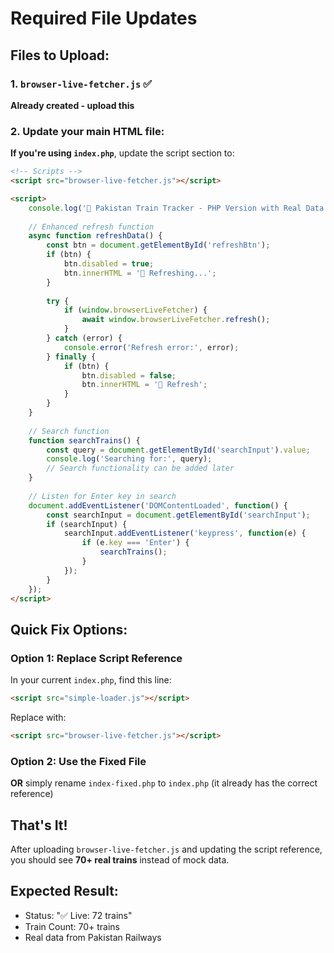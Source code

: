 # Required File Updates

## Files to Upload:

### 1. `browser-live-fetcher.js` ✅ 
**Already created - upload this**

### 2. Update your main HTML file:

**If you're using `index.php`**, update the script section to:

```html
<!-- Scripts -->
<script src="browser-live-fetcher.js"></script>

<script>
    console.log('🐘 Pakistan Train Tracker - PHP Version with Real Data');
    
    // Enhanced refresh function
    async function refreshData() {
        const btn = document.getElementById('refreshBtn');
        if (btn) {
            btn.disabled = true;
            btn.innerHTML = '🔄 Refreshing...';
        }
        
        try {
            if (window.browserLiveFetcher) {
                await window.browserLiveFetcher.refresh();
            }
        } catch (error) {
            console.error('Refresh error:', error);
        } finally {
            if (btn) {
                btn.disabled = false;
                btn.innerHTML = '🔄 Refresh';
            }
        }
    }
    
    // Search function
    function searchTrains() {
        const query = document.getElementById('searchInput').value;
        console.log('Searching for:', query);
        // Search functionality can be added later
    }
    
    // Listen for Enter key in search
    document.addEventListener('DOMContentLoaded', function() {
        const searchInput = document.getElementById('searchInput');
        if (searchInput) {
            searchInput.addEventListener('keypress', function(e) {
                if (e.key === 'Enter') {
                    searchTrains();
                }
            });
        }
    });
</script>
```

## Quick Fix Options:

### Option 1: Replace Script Reference
In your current `index.php`, find this line:
```html
<script src="simple-loader.js"></script>
```

Replace with:
```html
<script src="browser-live-fetcher.js"></script>
```

### Option 2: Use the Fixed File
**OR** simply rename `index-fixed.php` to `index.php` (it already has the correct reference)

## That's It!

After uploading `browser-live-fetcher.js` and updating the script reference, you should see **70+ real trains** instead of mock data.

## Expected Result:
- Status: "✅ Live: 72 trains" 
- Train Count: 70+ trains
- Real data from Pakistan Railways